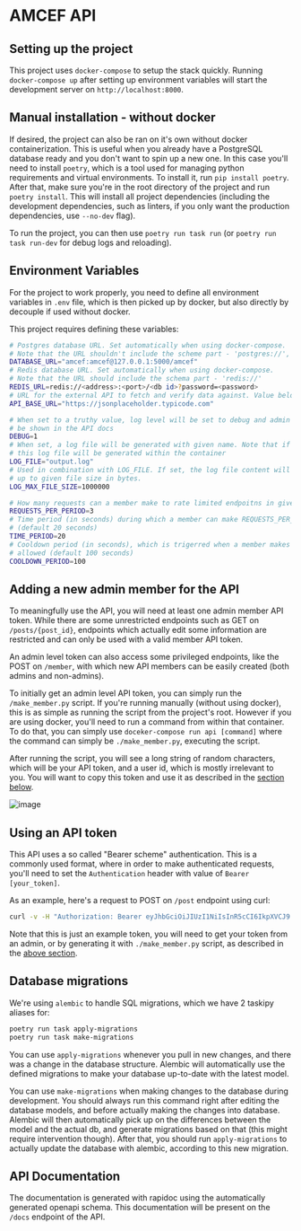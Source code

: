 # AMCEF API

## Setting up the project

This project uses `docker-compose` to setup the stack quickly. Running `docker-compose up` after setting up environment
variables will start the development server on `http://localhost:8000`.

## Manual installation - without docker

If desired, the project can also be ran on it's own without docker containerization. This is useful when you already
have a PostgreSQL database ready and you don't want to spin up a new one. In this case you'll need to install `poetry`,
which is a tool used for managing python requirements and virtual environments. To install it, run `pip install
poetry`. After that, make sure you're in the root directory of the project and run `poetry install`. This will install
all project dependencies (including the development dependencies, such as linters, if you only want the production
dependencies, use `--no-dev` flag).

To run the project, you can then use `poetry run task run` (or `poetry run task run-dev` for debug logs and reloading).

## Environment Variables

For the project to work properly, you need to define all environment variables in `.env` file, which is then picked up
by docker, but also directly by decouple if used without docker.

This project requires defining these variables:
```bash
# Postgres database URL. Set automatically when using docker-compose.
# Note that the URL shouldn't include the scheme part - 'postgres://', it's already assumed
DATABASE_URL="amcef:amcef@127.0.0.1:5000/amcef"
# Redis database URL. Set automatically when using docker-compose.
# Note that the URL should include the schema part - 'redis://'
REDIS_URL=redis://<address>:<port>/<db id>?password=<password>
# URL for the external API to fetch and verify data against. Value below is default
API_BASE_URL="https://jsonplaceholder.typicode.com"

# When set to a truthy value, log level will be set to debug and admin endpoints will
# be shown in the API docs
DEBUG=1
# When set, a log file will be generated with given name. Note that if docker is used,
# this log file will be generated within the container
LOG_FILE="output.log"
# Used in combination with LOG_FILE. If set, the log file content will be getting rotated
# up to given file size in bytes.
LOG_MAX_FILE_SIZE=1000000

# How many requests can a member make to rate limited endpoitns in given time period (default 3)
REQUESTS_PER_PERIOD=3
# Time period (in seconds) during which a member can make REQUESTS_PER_PERIOD amount of requests
# (default 20 seconds)
TIME_PERIOD=20
# Cooldown period (in seconds), which is trigerred when a member makes more requests than they're
# allowed (default 100 seconds)
COOLDOWN_PERIOD=100
```

## Adding a new admin member for the API

To meaningfully use the API, you will need at least one admin member API token. While there are some unrestricted
endpoints such as GET on `/posts/{post_id}`, endpoints which actually edit some information are restricted and can only
be used with a valid member API token.

An admin level token can also access some privileged endpoints, like the POST on `/member`, with which new API members
can be easily created (both admins and non-admins).

To initially get an admin level API token, you can simply run the `/make_member.py` script. If you're running manually
(without using docker), this is as simple as running the script from the project's root. However if you are using
docker, you'll need to run a command from within that container. To do that, you can simply use `doceker-compose run
api [command]` where the command can simply be `./make_member.py`, executing the script.

After running the script, you will see a long string of random characters, which will be your API token, and a user id,
which is mostly irrelevant to you. You will want to copy this token and use it as described in the
[section below](#using-an-api-token).

![image](https://user-images.githubusercontent.com/20902250/178942172-63c28591-0098-43ef-b764-7b336cbd2b81.png)

## Using an API token

This API uses a so called "Bearer scheme" authentication. This is a commonly used format, where in order to make
authenticated requests, you'll need to set the `Authentication` header with value of `Bearer [your_token]`.

As an example, here's a request to POST on `/post` endpoint using curl:
```bash
curl -v -H "Authorization: Bearer eyJhbGciOiJIUzI1NiIsInR5cCI6IkpXVCJ9.eyJpZCI6MSwic2FsdCI6Im9iV3cxb0tVLWJ4eXR5SzBTUE0xNHcifQ.gmyviS8MTijK4MCPf3TKBqbmct1W9QqwkR7ynR0VWBc" -X POST http://localhost:8000/post --json '{"user_id": 1, "title: "Sample post", "body": "Some content"}'
```

Note that this is just an example token, you will need to get your token from an admin, or by generating it with
`./make_member.py` script, as described in the [above section](#adding-a-new-admin-member-for-the-api).

## Database migrations

We're using `alembic` to handle SQL migrations, which we have 2 taskipy aliases for:
```bash
poetry run task apply-migrations
poetry run task make-migrations
```

You can use `apply-migrations` whenever you pull in new changes, and there was a change in the database structure.
Alembic will automatically use the defined migrations to make your database up-to-date with the latest model.

You can use `make-migrations` when making changes to the database during development. You should always run this
command right after editing the database models, and before actually making the changes into database. Alembic will
then automatically pick up on the differences between the model and the actual db, and generate migrations based on
that (this might require intervention though). After that, you should run `apply-migrations` to actually update the
database with alembic, according to this new migration.

## API Documentation

The documentation is generated with rapidoc using the automatically generated openapi schema. This documentation will
be present on the `/docs` endpoint of the API.
